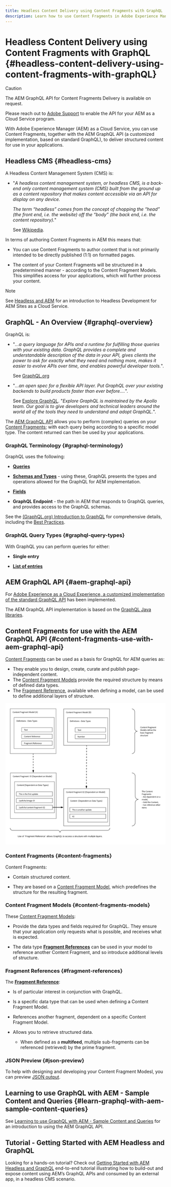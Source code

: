 ```yaml
---
title: Headless Content Delivery using Content Fragments with GraphQL
description: Learn how to use Content Fragments in Adobe Experience Manager (AEM) as a Cloud Service with GraphQL for Headless Content Delivery.
---
```


# Headless Content Delivery using Content Fragments with GraphQL {#headless-content-delivery-using-content-fragments-with-graphQL}

>[!CAUTION]
>
>The AEM GraphQL API for Content Fragments Delivery is available on request. 
>
>Please reach out to [Adobe Support](https://experienceleague.adobe.com/?lang=en&support-solution=General#support) to enable the API for your AEM as a Cloud Service program.

With Adobe Experience Manager (AEM) as a Cloud Service, you can use Content Fragments, together with the AEM GraphQL API (a customized implementation, based on standard GraphQL), to deliver structured content for use in your applications.

## Headless CMS {#headless-cms}

A Headless Content Management System (CMS) is:

* "*A headless content management system, or headless CMS, is a back-end only content management system (CMS) built from the ground up as a content repository that makes content accessible via an API for display on any device.*

  *The term “headless” comes from the concept of chopping the “head” (the front end, i.e. the website) off the “body” (the back end, i.e. the content repository).*"

  See [Wikipedia](https://en.wikipedia.org/wiki/Headless_content_management_system).

In terms of authoring Content Fragments in AEM this means that:

* You can use Content Fragments to author content that is not primarily intended to be directly published (1:1) on formatted pages.

* The content of your Content Fragments will be structured in a predetermined manner - according to the Content Fragment Models. This simplifies access for your applications, which will further process your content. 

>[!NOTE]
>
>See [Headless and AEM](/help/implementing/developing/headless/introduction.md) for an introduction to Headless Development for AEM Sites as a Cloud Service.

## GraphQL - An Overview {#graphql-overview}

GraphQL is:

* "*...a query language for APIs and a runtime for fulfilling those queries with your existing data. GraphQL provides a complete and understandable description of the data in your API, gives clients the power to ask for exactly what they need and nothing more, makes it easier to evolve APIs over time, and enables powerful developer tools.*". 

  See [GraphQL.org](https://graphql.org)

* "*...an open spec for a flexible API layer. Put GraphQL over your existing backends to build products faster than ever before....*". 

  See [Explore GraphQL](https://www.graphql.com). "*Explore GraphQL is maintained by the Apollo team. Our goal is to give developers and technical leaders around the world all of the tools they need to understand and adopt GraphQL.*". 

The [AEM GraphQL API](#aem-graphql-api) allows you to perform (complex) queries on your [Content Fragments](/help/assets/content-fragments/content-fragments.md); with each query being according to a specific model type. The content returned can then be used by your applications. 

### GraphQL Terminology {#graphql-terminology}

GraphQL uses the following:

* **[Queries](https://graphql.org/learn/queries/)**
  
* **[Schemas and Types](https://graphql.org/learn/schema/)** - using these, GraphQL presents the types and operations allowed for the GraphQL for AEM implementation.
  
* **[Fields](https://graphql.org/learn/queries/#fields)**

* **GraphQL Endpoint** - the path in AEM that responds to GraphQL queries, and provides access to the GraphQL schemas.

See the [(GraphQL.org) Introduction to GraphQL](https://graphql.org/learn/) for comprehensive details, including the [Best Practices](https://graphql.org/learn/best-practices/).

### GraphQL Query Types {#graphql-query-types}

With GraphQL you can perform queries for either:

* **Single entry**
  
* **[List of entries](https://graphql.org/learn/schema/#lists-and-non-null)**

## AEM GraphQL API {#aem-graphql-api}

For [Adobe Experience as a Cloud Experience, a customized implementation of the standard GraphQL API](/help/assets/content-fragments/graphql-api-content-fragments.md) has been implemented. 

The AEM GraphQL API implementation is based on the [GraphQL Java libraries](https://graphql.org/code/#java).

## Content Fragments for use with the AEM GraphQL API {#content-fragments-use-with-aem-graphql-api}

[Content Fragments](#content-fragments) can be used as a basis for GraphQL for AEM queries as:

* They enable you to design, create, curate and publish page-independent content.
* The [Content Fragment Models](#content-fragments-models) provide the required structure by means of defined data types.
* The [Fragment Reference](#fragment-references), available when defining a model, can be used to define additional layers of structure.

![Content Fragments for use with GraphQL](assets/cfm-nested-01.png "Content Fragments for use with GraphQL")

### Content Fragments {#content-fragments}

Content Fragments:

* Contain structured content.

* They are based on a [Content Fragment Model](#content-fragments-models), which predefines the structure for the resulting fragment.
  
### Content Fragment Models {#content-fragments-models}

These [Content Fragment Models](/help/assets/content-fragments/content-fragments-models.md):

* Provide the data types and fields required for GraphQL. They ensure that your application only requests what is possible, and receives what is expected.

* The data type **[Fragment References](#fragment-references)** can be used in your model to reference another Content Fragment, and so introduce additional levels of structure.

### Fragment References {#fragment-references}

The **[Fragment Reference](/help/assets/content-fragments/content-fragments-models.md#fragment-reference-nested-fragments)**:

* Is of particular interest in conjunction with GraphQL.

* Is a specific data type that can be used when defining a Content Fragment Model.

* References another fragment, dependent on a specific Content Fragment Model.

* Allows you to retrieve structured data.

  * When defined as a **multifeed**, multiple sub-fragments can be referenced (retrieved) by the prime fragment.

### JSON Preview {#json-preview}

To help with designing and developing your Content Fragment Modesl, you can preview [JSON output](/help/assets/content-fragments/content-fragments-json-preview.md).

## Learning to use GraphQL with AEM - Sample Content and Queries {#learn-graphql-with-aem-sample-content-queries}

See [Learning to use GraphQL with AEM - Sample Content and Queries](/help/assets/content-fragments/content-fragments-graphql-samples.md) for an introduction to using the AEM GraphQL API.

## Tutorial - Getting Started with AEM Headless and GraphQL

Looking for a hands-on tutorial? Check out [Getting Started with AEM Headless and GraphQL](https://experienceleague.adobe.com/docs/experience-manager-learn/getting-started-with-aem-headless/graphql/overview.html) end-to-end tutorial illustrating how to build-out and expose content using AEM’s GraphQL APIs and consumed by an external app, in a headless CMS scenario.
